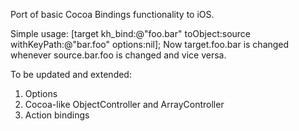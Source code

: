 Port of basic Cocoa Bindings functionality to iOS.

Simple usage: [target kh_bind:@"foo.bar" toObject:source withKeyPath:@"bar.foo" options:nil];
Now target.foo.bar is changed whenever source.bar.foo is changed and vice versa.

To be updated and extended:
1. Options
2. Cocoa-like ObjectController and ArrayController
3. Action bindings
